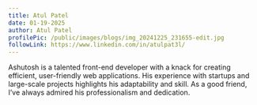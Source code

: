 ```yaml
---
title: Atul Patel
date: 01-19-2025
author: Atul Patel
profilePic: /public/images/blogs/img_20241225_231655-edit.jpg
followLink: https://www.linkedin.com/in/atulpat3l/
---
```

Ashutosh is a talented front-end developer with a knack for creating efficient, user-friendly web applications. His experience with startups and large-scale projects highlights his adaptability and skill. As a good friend, I’ve always admired his professionalism and dedication.
